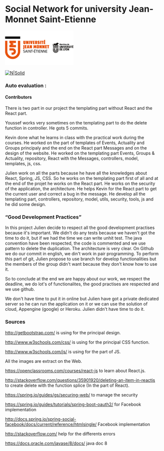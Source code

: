 # Social Network for university Jean-Monnet Saint-Etienne

[![N|Solid](https://github.com/jbrat/SocialNetworkUJM-SpringReact/blob/master/src/main/resources/static/images/logo_ujm.png?raw=true)](https://www.univ-st-etienne.fr/fr/index.html)

[![N|Solid](http://rubenjgarcia.es/wp-content/uploads/2016/09/springboot.png)](https://projects.spring.io/spring-boot/)

### Auto evaluation :

#### Contributors
There is two part in our project the templating part without React and the React part. 

Youssef works very sometimes on the templating part to do the delete function in controller. He gots 5 commits.

Kevin done what he learns in class with the practical work during the courses. He worked on the part of templates of Events, Actuality and Groups principaly and the end on the React part Messages and on the design of the website. He worked on the templating part Events, Groups & Actuality, repository, React with the Messages, controllers, model, templates, js, css.

Julien work on all the parts because he have all the knowledges about React, Spring, JS, CSS. So he works on the templating part first of all and at the end of the projet he works on the React part. 
He works on the security of the application, the architecture. He helps Kevin for the React part to get the current user and correct a bug in the message. 
He develop all the templating part, controllers, repository, model, utils, security, tools, js and he did some design. 

### “Good Development Practices”
In this project Julien decide to respect all the good development practises because it's important. We didn't do any tests because we haven't got the time to do it, but if we had the time we can write unhit test. 
The java convention have been respected, the code is commented and we use pattern to delete the duplication. The architecture is very clear. 
On Github we do our commit in english, we din't work in pair programming. To perform this part of git, Julien propose to use branch for develop functionalities but the members of the group didn't want because they don't know how to use it. 

So to conclude at the end we are happy about our work, we respect the deadline, we do lot's of functionalites, the good practises are respected and we use github.


We don't have time to put it in online but Julien have got a private dedicated server so he can run the application on it or we can use the solution of cloud, Appengine (google) or Heroku. Julien didn't have time to do it. 

### Sources
http://getbootstrap.com/ is using for the principal design.

http://www.w3schools.com/css/ is using for the principal CSS function.

http://www.w3schools.com/js/ is using for the part of JS.

All the images are extract on the Web.

https://openclassrooms.com/courses/react-js to learn about React.js.

http://stackoverflow.com/questions/35901920/deleting-an-item-in-reactjs to create delete with the function splice (In the part of React). 

https://spring.io/guides/gs/securing-web/ to manage the security

https://spring.io/guides/tutorials/spring-boot-oauth2/ for Facebook implementation

http://docs.spring.io/spring-social-facebook/docs/current/reference/htmlsingle/  Facebook implementation

http://stackoverflow.com/ help for the differents errors

https://docs.oracle.com/javase/8/docs/ java doc 8

